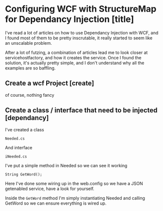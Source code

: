 # Configuring WCF with StructureMap for Dependancy Injection [title]

I’ve read a lot of articles on how to use Dependancy Injection with WCF, and I found most of them to be pretty inscrutable, it really started to seem like an unscalable problem.

After a lot of futzing, a combination of articles lead me to look closer at servicehostfactory, and how it creates the service. Once I found the solution, it's actually pretty simple, and I don't understand why all the examples are so baffling.

## Create a wcf Project [create]
of course, nothing fancy

## Create a class / interface that need to be injected [dependancy]

I've created a class 
    
	Needed.cs

And interface

	iNeeded.cs

I've put a simple method in Needed so we can see it working

	String GetWord();

Here I've done some wiring up in the web.config so we have a JSON getenabled service, have a look for yourself.

Inside the ```GetWord``` method I'm simply instantiating Needed and calling GetWord so we can ensure everything is wired up.



